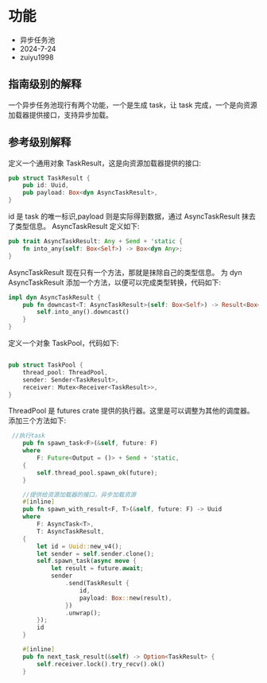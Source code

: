 # 功能

- 异步任务池
- 2024-7-24
- zuiyu1998

## 指南级别的解释

一个异步任务池现行有两个功能，一个是生成 task，让 task 完成，一个是向资源加载器提供接口，支持异步加载。

## 参考级别解释

定义一个通用对象 TaskResult，这是向资源加载器提供的接口:

```rust
pub struct TaskResult {
    pub id: Uuid,
    pub payload: Box<dyn AsyncTaskResult>,
}

```

id 是 task 的唯一标识,payload 则是实际得到数据，通过 AsyncTaskResult 抹去了类型信息。
AsyncTaskResult 定义如下:

```rust
pub trait AsyncTaskResult: Any + Send + 'static {
    fn into_any(self: Box<Self>) -> Box<dyn Any>;
}
```

AsyncTaskResult 现在只有一个方法，那就是抹除自己的类型信息。
为 dyn AsyncTaskResult 添加一个方法，以便可以完成类型转换，代码如下:

```rust
impl dyn AsyncTaskResult {
    pub fn downcast<T: AsyncTaskResult>(self: Box<Self>) -> Result<Box<T>, Box<dyn Any>> {
        self.into_any().downcast()
    }
}
```

定义一个对象 TaskPool，代码如下:

```rust

pub struct TaskPool {
    thread_pool: ThreadPool,
    sender: Sender<TaskResult>,
    receiver: Mutex<Receiver<TaskResult>>,
}
```

ThreadPool 是 futures crate 提供的执行器。这里是可以调整为其他的调度器。
添加三个方法如下:

```rust
 //执行task
    pub fn spawn_task<F>(&self, future: F)
    where
        F: Future<Output = ()> + Send + 'static,
    {
        self.thread_pool.spawn_ok(future);
    }

    //提供给资源加载器的接口，异步加载资源
    #[inline]
    pub fn spawn_with_result<F, T>(&self, future: F) -> Uuid
    where
        F: AsyncTask<T>,
        T: AsyncTaskResult,
    {
        let id = Uuid::new_v4();
        let sender = self.sender.clone();
        self.spawn_task(async move {
            let result = future.await;
            sender
                .send(TaskResult {
                    id,
                    payload: Box::new(result),
                })
                .unwrap();
        });
        id
    }

    #[inline]
    pub fn next_task_result(&self) -> Option<TaskResult> {
        self.receiver.lock().try_recv().ok()
    }
```
